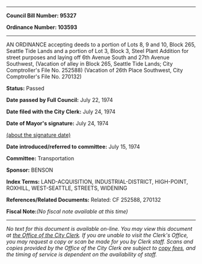

********

**Council Bill Number: 95327**
   
**Ordinance Number: 103593**
********

 AN ORDINANCE accepting deeds to a portion of Lots 8, 9 and 10, Block 265, Seattle Tide Lands and a portion of Lot 3, Block 3, Steel Plant Addition for street purposes and laying off 6th Avenue South and 27th Avenue Southwest, (Vacation of alley in Block 265, Seattle Tide Lands; City Comptroller's File No. 252588) (Vacation of 26th Place Southwest, City Comptroller's File No. 270132)

**Status:** Passed
   
**Date passed by Full Council:** July 22, 1974
   
**Date filed with the City Clerk:** July 24, 1974
   
**Date of Mayor's signature:** July 24, 1974
   
[(about the signature date)](/~public/approvaldate.htm)
   
   
   
**Date introduced/referred to committee:** July 15, 1974
   
**Committee:** Transportation
   
**Sponsor:** BENSON
   
   
**Index Terms:** LAND-ACQUISITION, INDUSTRIAL-DISTRICT, HIGH-POINT, ROXHILL, WEST-SEATTLE, STREETS, WIDENING

**References/Related Documents:** Related: CF 252588, 270132

**Fiscal Note:**_(No fiscal note available at this time)_
********

_No text for this document is available on-line. You may view this document at [the Office of the City Clerk](http://www.seattle.gov/leg/clerk/contactUs.htm). If you are unable to visit the Clerk's Office, you may request a copy or scan be made for you by Clerk staff. Scans and copies provided by the Office of the City Clerk are subject to [copy fees](http://clerk.seattle.gov/~public/clerkfees.htm), and the timing of service is dependent on the availability of staff._

